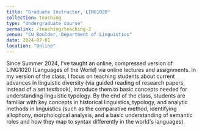 ```yaml
---
title: "Graduate Instructor, LING1020"
collection: teaching
type: "Undergraduate course"
permalink: /teaching/teaching-2
venue: "CU Boulder, Department of Linguistics"
date: 2024-07-01
location: "Online"
---
```

Since Summer 2024, I've taught an online, compressed version of LING1020 (Languages of the World) via online lectures and assignments. In my version of the class, I focus on teaching students about current advances in linguistic diversity (via guided reading of research papers, instead of a set textbook), introduce them to basic concepts needed for understanding linguistic typology. By the end of the class, students are familiar with key concepts in historical linguistics, typology, and analytic methods in linguistics (such as the comparative method, identifying allophony, morphological analysis, and a basic understanding of semantic roles and how they map to syntax differently in the world's languages).